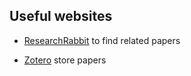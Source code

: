 ## Useful websites

- [ResearchRabbit](https://researchrabbitapp.com/home) to find related papers

- [Zotero](https://www.zotero.org/) store papers 
